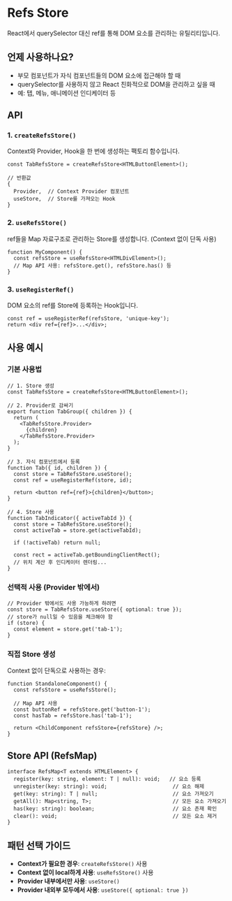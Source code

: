# Refs Store

React에서 querySelector 대신 ref를 통해 DOM 요소를 관리하는 유틸리티입니다.

## 언제 사용하나요?

- 부모 컴포넌트가 자식 컴포넌트들의 DOM 요소에 접근해야 할 때
- querySelector를 사용하지 않고 React 친화적으로 DOM을 관리하고 싶을 때
- 예: 탭, 메뉴, 애니메이션 인디케이터 등

## API

### 1. `createRefsStore()`

Context와 Provider, Hook을 한 번에 생성하는 팩토리 함수입니다.

```tsx
const TabRefsStore = createRefsStore<HTMLButtonElement>();

// 반환값
{
  Provider,  // Context Provider 컴포넌트
  useStore,  // Store를 가져오는 Hook
}
```

### 2. `useRefsStore()`

ref들을 Map 자료구조로 관리하는 Store를 생성합니다. (Context 없이 단독 사용)

```tsx
function MyComponent() {
  const refsStore = useRefsStore<HTMLDivElement>();
  // Map API 사용: refsStore.get(), refsStore.has() 등
}
```

### 3. `useRegisterRef()`

DOM 요소의 ref를 Store에 등록하는 Hook입니다.

```tsx
const ref = useRegisterRef(refsStore, 'unique-key');
return <div ref={ref}>...</div>;
```

## 사용 예시

### 기본 사용법

```tsx
// 1. Store 생성
const TabRefsStore = createRefsStore<HTMLButtonElement>();

// 2. Provider로 감싸기
export function TabGroup({ children }) {
  return (
    <TabRefsStore.Provider>
      {children}
    </TabRefsStore.Provider>
  );
}

// 3. 자식 컴포넌트에서 등록
function Tab({ id, children }) {
  const store = TabRefsStore.useStore();
  const ref = useRegisterRef(store, id);
  
  return <button ref={ref}>{children}</button>;
}

// 4. Store 사용
function TabIndicator({ activeTabId }) {
  const store = TabRefsStore.useStore();
  const activeTab = store.get(activeTabId);
  
  if (!activeTab) return null;
  
  const rect = activeTab.getBoundingClientRect();
  // 위치 계산 후 인디케이터 렌더링...
}
```

### 선택적 사용 (Provider 밖에서)

```tsx
// Provider 밖에서도 사용 가능하게 하려면
const store = TabRefsStore.useStore({ optional: true });
// store가 null일 수 있음을 체크해야 함
if (store) {
  const element = store.get('tab-1');
}
```

### 직접 Store 생성

Context 없이 단독으로 사용하는 경우:

```tsx
function StandaloneComponent() {
  const refsStore = useRefsStore();
  
  // Map API 사용
  const buttonRef = refsStore.get('button-1');
  const hasTab = refsStore.has('tab-1');
  
  return <ChildComponent refsStore={refsStore} />;
}
```

## Store API (RefsMap)

```tsx
interface RefsMap<T extends HTMLElement> {
  register(key: string, element: T | null): void;   // 요소 등록
  unregister(key: string): void;                     // 요소 해제
  get(key: string): T | null;                        // 요소 가져오기
  getAll(): Map<string, T>;                          // 모든 요소 가져오기
  has(key: string): boolean;                         // 요소 존재 확인
  clear(): void;                                     // 모든 요소 제거
}
```

## 패턴 선택 가이드

- **Context가 필요한 경우**: `createRefsStore()` 사용
- **Context 없이 local하게 사용**: `useRefsStore()` 사용
- **Provider 내부에서만 사용**: `useStore()`
- **Provider 내외부 모두에서 사용**: `useStore({ optional: true })` 